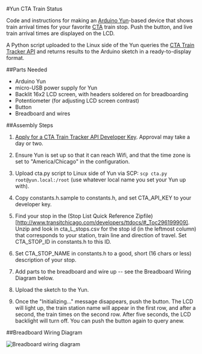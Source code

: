 #Yun CTA Train Status

Code and instructions for making an [Arduino Yun](http://arduino.cc/en/Main/ArduinoBoardYun)-based device that shows train arrival times for your favorite [CTA](http://www.transitchicago.com/) train stop.  Push the button, and live train arrival times are displayed on the LCD.

A Python script uploaded to the Linux side of the Yun queries the [CTA Train Tracker API](http://www.transitchicago.com/developers/traintracker.aspx) and returns results to the Arduino sketch in a ready-to-display format.


##Parts Needed

- Arduino Yun
- micro-USB power supply for Yun
- Backlit 16x2 LCD screen, with headers soldered on for breadboarding
- Potentiometer (for adjusting LCD screen contrast)
- Button
- Breadboard and wires


##Assembly Steps

1. [Apply for a CTA Train Tracker API Developer Key](http://www.transitchicago.com/developers/traintrackerapply.aspx). Approval may take a day or two.

2. Ensure Yun is set up so that it can reach Wifi, and that the time zone is set to "America/Chicago" in the configuration.

3. Upload cta.py script to Linux side of Yun via SCP: ```scp cta.py root@yun.local:/root``` (use whatever local name you set your Yun up with).

4. Copy constants.h.sample to constants.h, and set CTA_API_KEY to your developer key.

5. Find your stop in the (Stop List Quick Reference Zipfile)[http://www.transitchicago.com/developers/ttdocs/#_Toc296199909]. Unzip and look in cta_L_stops.csv for the stop id (in the leftmost column) that corresponds to your station, train line and direction of travel.  Set CTA_STOP_ID in constants.h to this ID.

6. Set CTA_STOP_NAME in constants.h to a good, short (16 chars or less) description of your stop.

7. Add parts to the breadboard and wire up -- see the Breadboard Wiring Diagram below.

8. Upload the sketch to the Yun.

9. Once the "Initializing..." message disappears, push the button. The LCD will light up, the train station name will appear in the first row, and after a second, the train times on the second row. After five seconds, the LCD backlight will turn off. You can push the button again to query anew.



##Breadboard Wiring Diagram

![Breadboard wiring diagram](https://raw.githubusercontent.com/gbuesing/yun-cta-train-status/master/breadboard-wiring.png)